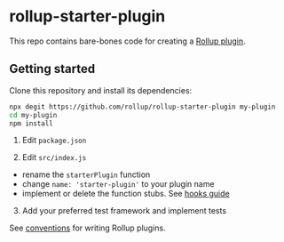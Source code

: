 # rollup-starter-plugin

This repo contains bare-bones code for creating a [Rollup plugin](https://rollupjs.org/guide/en/#plugins).

## Getting started

Clone this repository and install its dependencies:

```bash
npx degit https://github.com/rollup/rollup-starter-plugin my-plugin
cd my-plugin
npm install
```

1. Edit `package.json`

2. Edit `src/index.js`

- rename the `starterPlugin` function
- change `name: 'starter-plugin'` to your plugin name
- implement or delete the function stubs. See [hooks guide](https://rollupjs.org/guide/en#hooks)

3. Add your preferred test framework and implement tests

See [conventions](https://rollupjs.org/guide/en/#conventions) for writing Rollup plugins.
